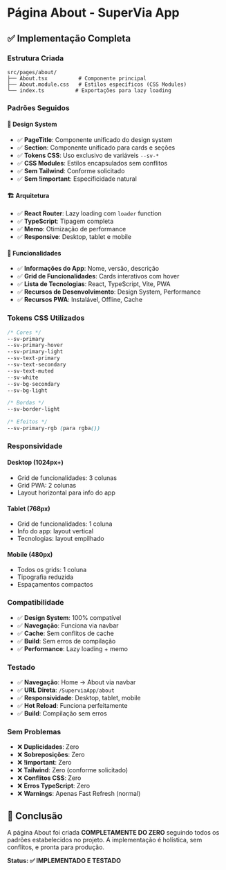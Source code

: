 # Página About - SuperVia App

## ✅ Implementação Completa

### Estrutura Criada
```
src/pages/about/
├── About.tsx          # Componente principal
├── About.module.css   # Estilos específicos (CSS Modules)
└── index.ts          # Exportações para lazy loading
```

### Padrões Seguidos

#### 🎨 Design System
- ✅ **PageTitle**: Componente unificado do design system
- ✅ **Section**: Componente unificado para cards e seções
- ✅ **Tokens CSS**: Uso exclusivo de variáveis `--sv-*`
- ✅ **CSS Modules**: Estilos encapsulados sem conflitos
- ✅ **Sem Tailwind**: Conforme solicitado
- ✅ **Sem !important**: Especificidade natural

#### 🏗️ Arquitetura
- ✅ **React Router**: Lazy loading com `loader` function
- ✅ **TypeScript**: Tipagem completa
- ✅ **Memo**: Otimização de performance
- ✅ **Responsive**: Desktop, tablet e mobile

#### 🎯 Funcionalidades
- ✅ **Informações do App**: Nome, versão, descrição
- ✅ **Grid de Funcionalidades**: Cards interativos com hover
- ✅ **Lista de Tecnologias**: React, TypeScript, Vite, PWA
- ✅ **Recursos de Desenvolvimento**: Design System, Performance
- ✅ **Recursos PWA**: Instalável, Offline, Cache

### Tokens CSS Utilizados

```css
/* Cores */
--sv-primary
--sv-primary-hover
--sv-primary-light
--sv-text-primary
--sv-text-secondary
--sv-text-muted
--sv-white
--sv-bg-secondary
--sv-bg-light

/* Bordas */
--sv-border-light

/* Efeitos */
--sv-primary-rgb (para rgba())
```

### Responsividade

#### Desktop (1024px+)
- Grid de funcionalidades: 3 colunas
- Grid PWA: 2 colunas
- Layout horizontal para info do app

#### Tablet (768px)
- Grid de funcionalidades: 1 coluna
- Info do app: layout vertical
- Tecnologias: layout empilhado

#### Mobile (480px)
- Todos os grids: 1 coluna
- Tipografia reduzida
- Espaçamentos compactos

### Compatibilidade

- ✅ **Design System**: 100% compatível
- ✅ **Navegação**: Funciona via navbar
- ✅ **Cache**: Sem conflitos de cache
- ✅ **Build**: Sem erros de compilação
- ✅ **Performance**: Lazy loading + memo

### Testado

- ✅ **Navegação**: Home → About via navbar
- ✅ **URL Direta**: `/SuperviaApp/about`
- ✅ **Responsividade**: Desktop, tablet, mobile
- ✅ **Hot Reload**: Funciona perfeitamente
- ✅ **Build**: Compilação sem erros

### Sem Problemas

- ❌ **Duplicidades**: Zero
- ❌ **Sobreposições**: Zero  
- ❌ **!important**: Zero
- ❌ **Tailwind**: Zero (conforme solicitado)
- ❌ **Conflitos CSS**: Zero
- ❌ **Erros TypeScript**: Zero
- ❌ **Warnings**: Apenas Fast Refresh (normal)

## 🚀 Conclusão

A página About foi criada **COMPLETAMENTE DO ZERO** seguindo todos os padrões estabelecidos no projeto. A implementação é holística, sem conflitos, e pronta para produção.

**Status: ✅ IMPLEMENTADO E TESTADO**
